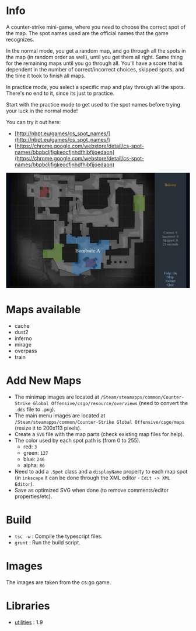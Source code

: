 # Info #

A counter-strike mini-game, where you need to choose the correct spot of the map.
The spot names used are the official names that the game recognizes.

In the normal mode, you get a random map, and go through all the spots in the map (in random order as well), until you get them all right. Same thing for the remaining maps until you go through all. You'll have a score that is dependent in the number of correct/incorrect choices, skipped spots, and the time it took to finish all maps.

In practice mode, you select a specific map and play through all the spots. There's no end to it, since its just to practice.

Start with the practice mode to get used to the spot names before trying your luck in the normal mode!


You can try it out here:

- [http://nbpt.eu/games/cs_spot_names/](http://nbpt.eu/games/cs_spot_names/)
- [https://chrome.google.com/webstore/detail/cs-spot-names/bbpbcljfigkeocfjnhdfhibfijoedaon](https://chrome.google.com/webstore/detail/cs-spot-names/bbpbcljfigkeocfjnhdfhibfijoedaon)

![Promotion Image](images/promotion/promotion3.png)


# Maps available #

- cache
- dust2
- inferno
- mirage
- overpass
- train

# Add New Maps #

- The minimap images are located at `/Steam/steamapps/common/Counter-Strike Global Offensive/csgo/resource/overviews` (need to convert the `.dds` file to `.png`).
- The main menu images are located at `/Steam/steamapps/common/Counter-Strike Global Offensive/csgo/maps` (resize it to 200x113 pixels).
- Create a `SVG` file with the map parts (check existing map files for help).
- The color used by each spot path is (from 0 to 255).
    - red: `3`
    - green: `127`
    - blue: `246`
    - alpha: `86`
- Need to add a `.Spot` class and a `displayName` property to each map spot (in `inkscape` it can be done through the XML editor - `Edit -> XML Editor`).
- Save as optimized SVG when done (to remove comments/editor properties/etc).


# Build #

- `tsc -w` : Compile the typescript files.
- `grunt` : Run the build script.


# Images #

The images are taken from the cs:go game.


# Libraries #

- [utilities](https://bitbucket.org/drk4/javascript_utilities) : 1.9
